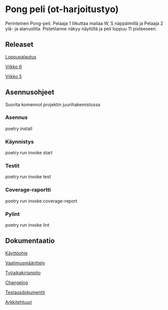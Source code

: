 # Pong peli (ot-harjoitustyo)

Perinteinen Pong-peli. Pelaaja 1 liikuttaa mailaa W, S näppäimillä ja Pelaaja 2 ylä- ja alanuolilla. Pistetilanne näkyy näytöllä ja peli loppuu 11 pisteeseen.

## Releaset

[Loppupalautus](https://github.com/katajak/ot-harjoitustyo/releases/tag/loppupalautus)

[Viikko 6](https://github.com/katajak/ot-harjoitustyo/releases/tag/viikko6)

[Viikko 5](https://github.com/katajak/ot-harjoitustyo/releases/tag/viikko5)

## Asennusohjeet

Suorita komennot projektin juurihakemistossa

### Asennus

poetry install

### Käynnistys

poetry run invoke start

### Testit

poetry run invoke test

### Coverage-raportti

poetry run invoke coverage-report

### Pylint

poetry run invoke lint

## Dokumentaatio

[Käyttöohje](https://github.com/katajak/ot-harjoitustyo/blob/master/dokumentaatio/kayttoohje.md)

[Vaatimusmäärittely](https://github.com/katajak/ot-harjoitustyo/blob/master/dokumentaatio/vaatimusmaarittely.md)

[Työaikakirjanpito](https://github.com/katajak/ot-harjoitustyo/blob/master/dokumentaatio/tyoaikakirjanpito.md)

[Changelog](https://github.com/katajak/ot-harjoitustyo/blob/master/dokumentaatio/changelog.md)

[Testausdokumentti]()

[Arkkitehtuuri](https://github.com/katajak/ot-harjoitustyo/blob/master/dokumentaatio/arkkitehtuuri.md)
